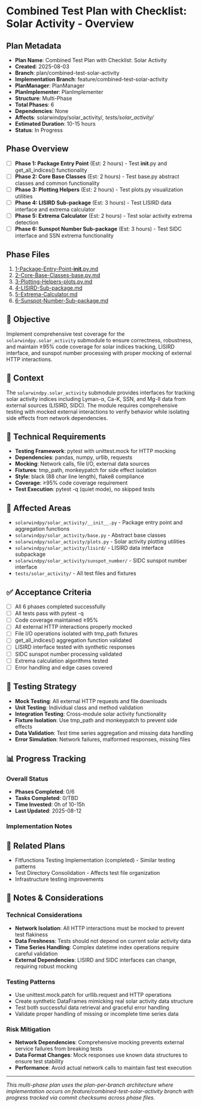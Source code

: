 # Combined Test Plan with Checklist: Solar Activity - Overview

## Plan Metadata
- **Plan Name**: Combined Test Plan with Checklist: Solar Activity
- **Created**: 2025-08-03
- **Branch**: plan/combined-test-solar-activity
- **Implementation Branch**: feature/combined-test-solar-activity
- **PlanManager**: PlanManager
- **PlanImplementer**: PlanImplementer
- **Structure**: Multi-Phase
- **Total Phases**: 6
- **Dependencies**: None
- **Affects**: solarwindpy/solar_activity/*, tests/solar_activity/*
- **Estimated Duration**: 10-15 hours
- **Status**: In Progress

## Phase Overview
- [ ] **Phase 1: Package Entry Point** (Est: 2 hours) - Test __init__.py and get_all_indices() functionality
- [ ] **Phase 2: Core Base Classes** (Est: 2 hours) - Test base.py abstract classes and common functionality
- [ ] **Phase 3: Plotting Helpers** (Est: 2 hours) - Test plots.py visualization utilities
- [ ] **Phase 4: LISIRD Sub-package** (Est: 3 hours) - Test LISIRD data interface and extrema calculator
- [ ] **Phase 5: Extrema Calculator** (Est: 2 hours) - Test solar activity extrema detection
- [ ] **Phase 6: Sunspot Number Sub-package** (Est: 3 hours) - Test SIDC interface and SSN extrema functionality

## Phase Files
1. [1-Package-Entry-Point-__init__.py.md](./1-Package-Entry-Point-__init__.py.md)
2. [2-Core-Base-Classes-base.py.md](./2-Core-Base-Classes-base.py.md)
3. [3-Plotting-Helpers-plots.py.md](./3-Plotting-Helpers-plots.py.md)
4. [4-LISIRD-Sub-package.md](./4-LISIRD-Sub-package.md)
5. [5-Extrema-Calculator.md](./5-Extrema-Calculator.md)
6. [6-Sunspot-Number-Sub-package.md](./6-Sunspot-Number-Sub-package.md)

## 🎯 Objective
Implement comprehensive test coverage for the `solarwindpy.solar_activity` submodule to ensure correctness, robustness, and maintain ≥95% code coverage for solar indices tracking, LISIRD interface, and sunspot number processing with proper mocking of external HTTP interactions.

## 🧠 Context
The `solarwindpy.solar_activity` submodule provides interfaces for tracking solar activity indices including Lyman-α, Ca-K, SSN, and Mg-II data from external sources (LISIRD, SIDC). The module requires comprehensive testing with mocked external interactions to verify behavior while isolating side effects from network dependencies.

## 🔧 Technical Requirements
- **Testing Framework**: pytest with unittest.mock for HTTP mocking
- **Dependencies**: pandas, numpy, urllib, requests
- **Mocking**: Network calls, file I/O, external data sources
- **Fixtures**: tmp_path, monkeypatch for side effect isolation
- **Style**: black (88 char line length), flake8 compliance
- **Coverage**: ≥95% code coverage requirement
- **Test Execution**: pytest -q (quiet mode), no skipped tests

## 📂 Affected Areas
- `solarwindpy/solar_activity/__init__.py` - Package entry point and aggregation functions
- `solarwindpy/solar_activity/base.py` - Abstract base classes
- `solarwindpy/solar_activity/plots.py` - Solar activity plotting utilities
- `solarwindpy/solar_activity/lisird/` - LISIRD data interface subpackage
- `solarwindpy/solar_activity/sunspot_number/` - SIDC sunspot number interface
- `tests/solar_activity/` - All test files and fixtures

## ✅ Acceptance Criteria
- [ ] All 6 phases completed successfully
- [ ] All tests pass with pytest -q
- [ ] Code coverage maintained ≥95%
- [ ] All external HTTP interactions properly mocked
- [ ] File I/O operations isolated with tmp_path fixtures
- [ ] get_all_indices() aggregation function validated
- [ ] LISIRD interface tested with synthetic responses
- [ ] SIDC sunspot number processing validated
- [ ] Extrema calculation algorithms tested
- [ ] Error handling and edge cases covered

## 🧪 Testing Strategy
- **Mock Testing**: All external HTTP requests and file downloads
- **Unit Testing**: Individual class and method validation
- **Integration Testing**: Cross-module solar activity functionality
- **Fixture Isolation**: Use tmp_path and monkeypatch to prevent side effects
- **Data Validation**: Test time series aggregation and missing data handling
- **Error Simulation**: Network failures, malformed responses, missing files

## 📊 Progress Tracking

### Overall Status
- **Phases Completed**: 0/6
- **Tasks Completed**: 0/TBD
- **Time Invested**: 0h of 10-15h
- **Last Updated**: 2025-08-12

### Implementation Notes
<!-- Running log of implementation decisions, blockers, changes -->

## 🔗 Related Plans
- Fitfunctions Testing Implementation (completed) - Similar testing patterns
- Test Directory Consolidation - Affects test file organization
- Infrastructure testing improvements

## 💬 Notes & Considerations

### Technical Considerations
- **Network Isolation**: All HTTP interactions must be mocked to prevent test flakiness
- **Data Freshness**: Tests should not depend on current solar activity data
- **Time Series Handling**: Complex datetime index operations require careful validation
- **External Dependencies**: LISIRD and SIDC interfaces can change, requiring robust mocking

### Testing Patterns
- Use unittest.mock.patch for urllib.request and HTTP operations
- Create synthetic DataFrames mimicking real solar activity data structure
- Test both successful data retrieval and graceful error handling
- Validate proper handling of missing or incomplete time series data

### Risk Mitigation
- **Network Dependencies**: Comprehensive mocking prevents external service failures from breaking tests
- **Data Format Changes**: Mock responses use known data structures to ensure test stability
- **Performance**: Avoid actual network calls to maintain fast test execution

---
*This multi-phase plan uses the plan-per-branch architecture where implementation occurs on feature/combined-test-solar-activity branch with progress tracked via commit checksums across phase files.*